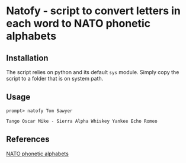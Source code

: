 # Natofy - script to convert letters in each word to NATO phonetic alphabets

## Installation
The script relies on python and its default `sys` module. Simply copy the script to a folder that is on system path.

## Usage
```
prompt> natofy Tom Sawyer

Tango Oscar Mike - Sierra Alpha Whiskey Yankee Echo Romeo
```

## References
[NATO phonetic alphabets](https://en.wikipedia.org/wiki/NATO_phonetic_alphabet)
